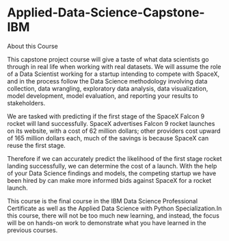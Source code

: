 # Applied-Data-Science-Capstone-IBM

About this Course

This capstone project course will give a taste of what data scientists go through in real life when working with real datasets. We will assume the role of a Data Scientist working for a startup intending to compete with SpaceX, and in the process follow the Data Science methodology involving data collection, data wrangling, exploratory data analysis, data visualization, model development, model evaluation, and reporting your results to stakeholders.   

We are tasked with predicting if the first stage of the SpaceX Falcon 9 rocket will land successfully.  SpaceX advertises Falcon 9 rocket launches on its website, with a cost of 62 million dollars; other providers cost upward of 165 million dollars each, much of the savings is because SpaceX can reuse the first stage. 

Therefore if we can accurately predict the likelihood of the first stage rocket landing successfully, we can determine the cost of a launch. With the help of your Data Science findings and models, the competing startup we have been hired by can make more informed bids against SpaceX for a rocket launch. 

This course is the final course in the IBM Data Science Professional Certificate as well as the Applied Data Science with Python Specialization.In this course, there will not be too much new learning, and instead, the focus will be on hands-on work to demonstrate what you have learned in the previous courses.

